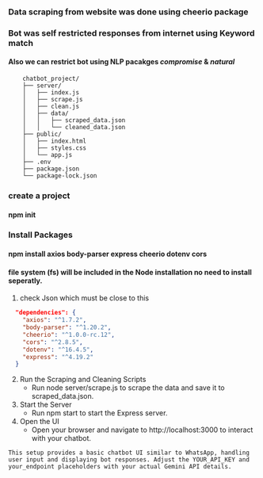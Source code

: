### Data scraping from website was done using cheerio package 
### Bot was self restricted responses from internet using Keyword match
#### Also we can restrict bot using NLP pacakges *compromise* & *natural*
```FolderStructure
    chatbot_project/
    ├── server/
    │   ├── index.js
    │   ├── scrape.js
    │   ├── clean.js
    │   ├── data/
    │   │   ├── scraped_data.json
    │   │   └── cleaned_data.json
    ├── public/
    │   ├── index.html
    │   ├── styles.css
    │   └── app.js
    ├── .env
    ├── package.json
    └── package-lock.json
```
### create a project
#### npm init
### Install Packages
#### npm install axios body-parser express cheerio dotenv cors
#### file system (fs) will be included in the Node installation no need to install seperatly.

1. check Json which must be close to this
```Package.json dependencies
  "dependencies": {
    "axios": "^1.7.2",
    "body-parser": "^1.20.2",
    "cheerio": "^1.0.0-rc.12",
    "cors": "^2.8.5",
    "dotenv": "^16.4.5",
    "express": "^4.19.2"
  }
```
2. Run the Scraping and Cleaning Scripts
    - Run node server/scrape.js to scrape the data and save it to scraped_data.json.
3. Start the Server
    - Run npm start to start the Express server.
4. Open the UI
    - Open your browser and navigate to http://localhost:3000 to interact with your chatbot.

```Conclusion
This setup provides a basic chatbot UI similar to WhatsApp, handling user input and displaying bot responses. Adjust the YOUR_API_KEY and your_endpoint placeholders with your actual Gemini API details.
```
